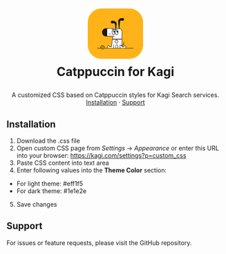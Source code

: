 <!-- LOGO -->
<h1>
<p align="center">
  <img src="./assets/icon.png" alt="Icon" width="128">
  <br>Catppuccin for Kagi
</h1>
  <p align="center">
    A customized CSS based on Catppuccin styles for Kagi Search services.
    <br />
    <a href="#installation">Installation</a>
    ·
    <a href="#support">Support</a>
  </p>
</p>

## Installation

1. Download the .css file
2. Open custom CSS page from *Settings* -> *Appearance* or enter this URL into your browser: https://kagi.com/settings?p=custom_css 
3. Paste CSS content into text area
4. Enter following values into the **Theme Color** section:
- For light theme: #eff1f5
- For dark theme: #1e1e2e
5. Save changes

## Support

For issues or feature requests, please visit the GitHub repository.
